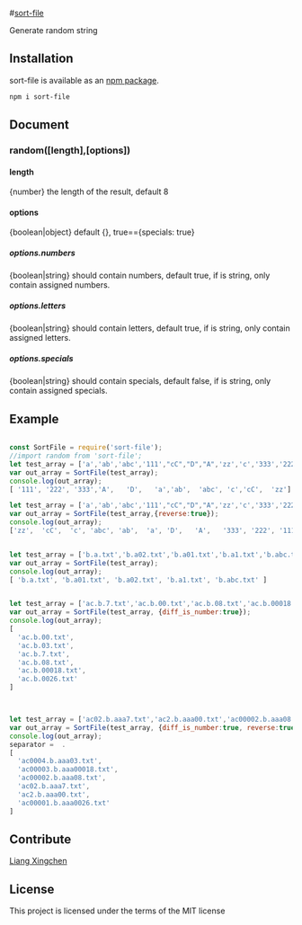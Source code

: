 #[sort-file](https://github.com/lei006/sort-file)

Generate random string

## Installation

sort-file is available as an [npm package](https://www.npmjs.com/package/sort-file).

```sh
npm i sort-file
```

## Document

### random([length],[options])

#### length
{number} the length of the result, default 8

#### options
{boolean|object} default {}, true=={specials: true}

##### options.numbers
{boolean|string} should contain numbers, default true, if is string, only contain assigned numbers.

##### options.letters
{boolean|string} should contain letters, default true, if is string, only contain assigned letters.

##### options.specials
{boolean|string} should contain specials, default false, if is string, only contain assigned specials.

## Example

```javascript

const SortFile = require('sort-file');
//import random from 'sort-file';
let test_array = ['a','ab','abc','111',"cC","D","A",'zz','c','333','222'];
var out_array = SortFile(test_array);
console.log(out_array); 
[ '111', '222', '333','A',   'D',   'a','ab',  'abc', 'c','cC',  'zz']

let test_array = ['a','ab','abc','111',"cC","D","A",'zz','c','333','222'];
var out_array = SortFile(test_array,{reverse:true});
console.log(out_array); 
['zz',  'cC',  'c', 'abc', 'ab',  'a', 'D',   'A',   '333', '222', '111']


let test_array = ['b.a.txt','b.a02.txt','b.a01.txt','b.a1.txt','b.abc.txt'];
var out_array = SortFile(test_array);
console.log(out_array);
[ 'b.a.txt', 'b.a01.txt', 'b.a02.txt', 'b.a1.txt', 'b.abc.txt' ]


let test_array = ['ac.b.7.txt','ac.b.00.txt','ac.b.08.txt','ac.b.00018.txt','ac.b.0026.txt','ac.b.03.txt'];
var out_array = SortFile(test_array, {diff_is_number:true});
console.log(out_array);
[
  'ac.b.00.txt',
  'ac.b.03.txt',
  'ac.b.7.txt',
  'ac.b.08.txt',
  'ac.b.00018.txt',
  'ac.b.0026.txt'
]



let test_array = ['ac02.b.aaa7.txt','ac2.b.aaa00.txt','ac00002.b.aaa08.txt','ac00003.b.aaa00018.txt','ac00001.b.aaa0026.txt','ac0004.b.aaa03.txt'];
var out_array = SortFile(test_array, {diff_is_number:true, reverse:true});
console.log(out_array);
separator =  .
[
  'ac0004.b.aaa03.txt',
  'ac00003.b.aaa00018.txt',
  'ac00002.b.aaa08.txt',
  'ac02.b.aaa7.txt',
  'ac2.b.aaa00.txt',
  'ac00001.b.aaa0026.txt'
]

```

## Contribute

[Liang Xingchen](https://github.com/lei006)

## License

This project is licensed under the terms of the MIT license

